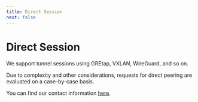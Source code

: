 ```yaml
---
title: Direct Session
next: false
---
```


# Direct Session

We support tunnel sessions using GREtap, VXLAN, WireGuard, and so on.

Due to complexity and other considerations, requests for direct peering are evaluated on a case-by-case basis.

You can find our contact information [here](/about/contact).